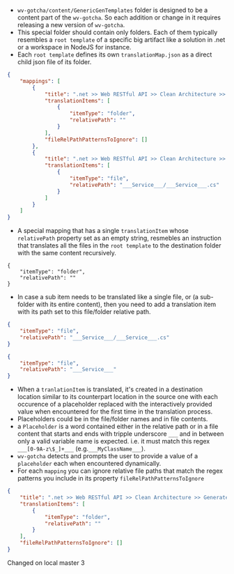 * `wv-gotcha/content/GenericGenTemplates` folder is designed to be a content part of the `wv-gotcha`. So each addition or change in it requires releasing a new version of `wv-gotcha`.
* This special folder should contain only folders. Each of them typically resembles a `root template` of a specific big artifact like a solution in .net or a workspace in NodeJS for instance.
* Each `root template` defines its own `translationMap.json` as a direct child json file of its folder. 
```json
{
    "mappings": [
        {
            "title": ".net >> Web RESTful API >> Clean Architecture >> Generate Full Solution",
            "translationItems": [
                {
                    "itemType": "folder",
                    "relativePath": ""
                }
            ],
            "fileRelPathPatternsToIgnore": []
        },
        {
            "title": ".net >> Web RESTful API >> Clean Architecture >> Add Service",
            "translationItems": [
                {
                    "itemType": "file",
                    "relativePath": "___Service___/___Service___.cs"
                }
            ]
        }
    ]
}
```
* A special mapping that has a single `translationItem` whose `relativePath` property set as an empty string, resmebles an instruction that translates all the files in the `root template` to the destination folder with the same content recursively.
```
{
    "itemType": "folder",
    "relativePath": ""
}
```
* In case a sub item needs to be translated like a single file, or (a sub-folder with its entire content), then you need to add a translation item with its path set to this file/folder relative path.
```json
{
    "itemType": "file",
    "relativePath": "___Service___/___Service___.cs"
}
```
```json
{
    "itemType": "file",
    "relativePath": "___Service___"
}
```
* When a `tranlationItem` is translated, it's created in a destination location similar to its counterpart location in the source one with each occurence of a placeholder replaced with the interactively provided value when encountered for the first time in the translation process.
* Placeholders could be in the file/folder names and in file contents.
* a `Placeholder` is a word contained either in the relative path or in a file content that starts and ends with tripple underscore `___` and in between only a valid variable name is expected. i.e. it must match this regex `___[0-9A-z\$_]+___` (e.g.`___MyClassName___`).
* `wv-gotcha` detects and prompts the user to provide a value of a `placeholder` each when encountered dynamically.
* For each `mapping` you can ignore relative file paths that match the regex patterns you include in its property `fileRelPathPatternsToIgnore`
```json
{
    "title": ".net >> Web RESTful API >> Clean Architecture >> Generate Full Solution",
    "translationItems": [
        {
            "itemType": "folder",
            "relativePath": ""
        }
    ],
    "fileRelPathPatternsToIgnore": []
}
```
Changed on local master 3